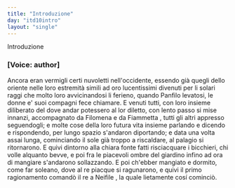 ```yaml
---
title: "Introduzione"
day: "itd10intro"
layout: "single"
---
```

<html>
 <head>
 </head>
 <body>
  <div id="d10intro" type="introduction" who="author">
   <head>
    Introduzione
   </head>
   <p>
    <h3>
     [Voice: author]
    </h3>
   </p>
   <p>
    <milestone id="p10980002"/>
    Ancora eran vermigli certi nuvoletti nell'occidente, essendo gi&agrave; quegli dello oriente nelle loro estremit&agrave; simili ad oro lucentissimi divenuti per li solari raggi che molto loro avvicinandosi li ferieno, quando
    <name persref="panfilo" type="person">
     Panfilo
    </name>
    levatosi, le donne e' suoi compagni fece chiamare.
    <milestone id="p10980003"/>
    E venuti tutti, con loro insieme diliberato del dove andar potessero al lor diletto, con lento passo si mise innanzi, accompagnato da
    <name persref="filomena" type="person">
     Filomena
    </name>
    e da
    <name persref="fiammetta" type="person">
     Fiammetta
    </name>
    , tutti gli altri appresso seguendogli; e molte cose della loro futura vita insieme parlando e dicendo e rispondendo, per lungo spazio s'andaron diportando; e data una volta assai lunga, cominciando il sole gi&agrave; troppo a riscaldare, al
    <name placeref="palagiobrigata-02" type="place">
     palagio
    </name>
    si ritornarono.
    <milestone id="p10980004"/>
    E quivi dintorno alla
    <name placeref="fontebrigata-01" type="place">
     chiara fonte
    </name>
    fatti risciacquare i bicchieri, chi volle alquanto bevve, e poi fra le piacevoli ombre del
    <name placeref="giardinobrigata-01" type="place">
     giardino
    </name>
    infino ad ora di mangiare s'andarono sollazzando. E poi ch'ebber mangiato e dormito, come far soleano, dove al re piacque si ragunarono, e quivi il primo ragionamento comand&ograve; il re a
    <name persref="neifile" type="person">
     Neifile
    </name>
    , la quale lietamente cos&iacute; cominci&ograve;.
   </p>
  </div>
 </body>
</html>